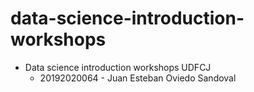 # data-science-introduction-workshops
- Data science introduction workshops UDFCJ
  - 20192020064 - Juan Esteban Oviedo Sandoval
